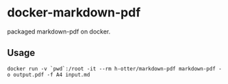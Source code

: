 # docker-markdown-pdf

packaged markdown-pdf on docker.

## Usage

```
docker run -v `pwd`:/root -it --rm h-otter/markdown-pdf markdown-pdf -o output.pdf -f A4 input.md
```

